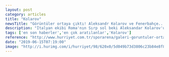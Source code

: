 ```yaml
---
layout: post
category: articles
title: "Kolarov"
newsTitle: "Görüntüler ortaya çıktı! Aleksandr Kolarov ve Fenerbahçe..."
description: "İtalyan ekibi Roma'nın Sırp sol beki Aleksandar Kolarov'un adı haftalardır Fenerbahçe ile anılıyordu."
tags: ['en son haberler','en çok aratılanlar','Kolarov']
reference: "http://www.hurriyet.com.tr/sporarena/galeri-goruntuler-ortaya-cikti-aleksandr-kolarov-ve-fenerbahce-41244739"
date: "2019-06-15T07:19:00"
image: "http://i.hurimg.com/i/hurriyet/98/620x0/5d049b73d3806c23b84e8f82.jpg"
---
```


